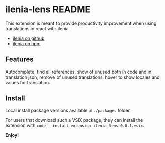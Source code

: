 # ilenia-lens README

This extension is meant to provide productivity improvement when using translations in react with ilenia.

- [ilenia on github](https://github.com/trustpilot/ilenia)
- [ilenia on npm](https://www.npmjs.com/package/ilenia)

## Features

Autocomplete, find all references, show of unused both in code and in translation json, remove of unused translations, hover to show locales and values for translation.

## Install

Local install package versions available in `./packages` folder.

For users that download such a VSIX package, they can install the extension with `code --install-extension ilenia-lens-0.0.1.vsix`.

**Enjoy!**
